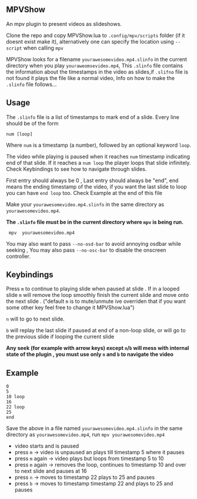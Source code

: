 ## MPVShow
An mpv plugin to present videos as slideshows.

Clone the repo and copy MPVShow.lua to 
`.config/mpv/scripts` folder (if it doesnt exist make it),
alternatively one can specify the location using `--script` 
when calling `mpv`

MPVShow looks for a filename `yourawesomevideo.mp4.slinfo` in the current directory
when you play  `youraweomsevideo.mp4`, This
`.slinfo` file contains the information about the 
timestamps in the video as slides,if `.slifno` file is not found it plays the file like a 
normal video, Info on how to make
the `.slinfo` file follows...


## Usage
The `.slinfo` file is a list of timestamps to mark 
end of a slide. Every line should be of the form
```
num [loop]
```
Where `num` is a timestamp (a number), followed by an optional keyword `loop`.

The video while playing is paused when it reaches `num` timestamp
indicating end of that slide.
If it reaches a `num loop` the player loops that slide infinitely.
Check Keybindings to see how to navigate through slides.

First entry should always be 0 , 
Last entry should always be "end",
end means the ending timestamp of the video,
if you want the last slide to loop you can
have `end loop` too.
Check Example at the end of this file

Make your `yourawesomevideo.mp4.slinfo` in the same directory
as `yourawesomevideo.mp4`.

__The `.slinfo` file must be in the current directory where `mpv` is being run.__

```
 mpv  yourawesomevideo.mp4
```

You may also want to pass `--no-osd-bar` to avoid annoying
osdbar while seeking , You may also pass `--no-osc-bar`
to disable the onscreen controller.

## Keybindings
Press `m` to continue to playing slide when paused
at slide . If in a looped slide `m` will remove the loop
smoothly finish the current slide and move onto the next slide
.
("default `m` is to mute/unmute ive overriden that
if you want some other key feel free to change it 
MPVShow.lua")

`n` will to go to next slide. 

`b` will replay the last slide  if paused at end of a non-loop slide,
or will go to the previous slide if looping the current slide


__Any seek (for example with arrow keys) except `n`/`b` will mess with internal
state of the plugin , you must use only `n` and `b` to navigate the video__

## Example

```
0 
5 
10 loop
16 
22 loop
25
end
```
Save the above in a file named `yourawesomevideo.mp4.slinfo` in the same directory as `yourawesomevideo.mp4`,
run
`mpv yourawesomevideo.mp4`
* video starts and is paused
* press `m`       -> video is unpaused an plays till timestamp 5 where it pauses
* press `m` again -> video plays but loops from timestamp 5 to 10
* press `m` again -> removes the loop, continues to timestamp 10 and over to next slide and pauses at 16
* press `n` -> moves to timestamp 22 plays to 25 and pauses
* press `b` -> moves to timestamp timestamp 22 and plays to 25 and pauses
